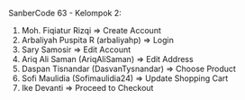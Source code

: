 SanberCode 63 - Kelompok 2:
1. Moh. Fiqiatur Rizqi                 => Create Account
2. Arbaliyah Puspita R (arbaliyahp)    => Login
3. Sary Samosir                        => Edit Account
4. Ariq Ali Saman (AriqAliSaman)       => Edit Address
5. Daspan Tisnandar (DasvanTysnandar)  => Choose Product
6. Sofi Maulidia (Sofimaulidia24)      => Update Shopping Cart
7. Ike Devanti                         => Proceed to Checkout
